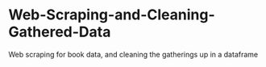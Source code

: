 # Web-Scraping-and-Cleaning-Gathered-Data
Web scraping for book data, and cleaning the gatherings up in a dataframe
